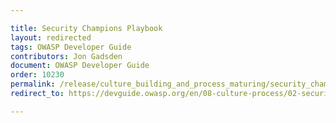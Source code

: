 ```yaml
---

title: Security Champions Playbook
layout: redirected
tags: OWASP Developer Guide
contributors: Jon Gadsden
document: OWASP Developer Guide
order: 10230
permalink: /release/culture_building_and_process_maturing/security_champions/security_champions_playbook/
redirect_to: https://devguide.owasp.org/en/08-culture-process/02-security-champions/03-security-champions-playbook/

---
```

